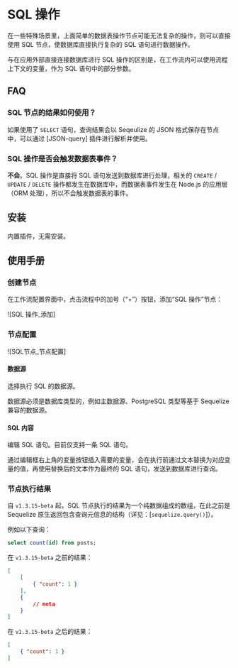 # SQL 操作

在一些特殊场景里，上面简单的数据表操作节点可能无法复杂的操作，则可以直接使用 SQL 节点，使数据库直接执行复杂的 SQL 语句进行数据操作。

与在应用外部直接连接数据库进行 SQL 操作的区别是，在工作流内可以使用流程上下文的变量，作为 SQL 语句中的部分参数。

## FAQ

### SQL 节点的结果如何使用？

如果使用了 `SELECT` 语句，查询结果会以 Seqeulize 的 JSON 格式保存在节点中，可以通过 [JSON-query] 插件进行解析并使用。

### SQL 操作是否会触发数据表事件？

**不会**。SQL 操作是直接将 SQL 语句发送到数据库进行处理，相关的 `CREATE` / `UPDATE` / `DELETE` 操作都发生在数据库中，而数据表事件发生在 Node.js 的应用层（ORM 处理），所以不会触发数据表的事件。

## 安装

内置插件，无需安装。

## 使用手册

### 创建节点

在工作流配置界面中，点击流程中的加号（“+”）按钮，添加“SQL 操作”节点：

![SQL 操作_添加]

### 节点配置

![SQL节点_节点配置]

#### 数据源

选择执行 SQL 的数据源。

数据源必须是数据库类型的，例如主数据源、PostgreSQL 类型等基于 Sequelize 兼容的数据源。

#### SQL 内容

编辑 SQL 语句。目前仅支持一条 SQL 语句。

通过编辑框右上角的变量按钮插入需要的变量，会在执行前通过文本替换为对应变量的值，再使用替换后的文本作为最终的 SQL 语句，发送到数据库进行查询。

### 节点执行结果

自 `v1.3.15-beta` 起，SQL 节点执行的结果为一个纯数据组成的数组，在此之前是 Sequelize 原生返回包含查询元信息的结构（详见：[`sequelize.query()`]）。

例如以下查询：

```sql
select count(id) from posts;
```

在 `v1.3.15-beta` 之前的结果：

```json
[
    [
        { "count": 1 }
    ],
    {
        // meta
    }
]
```

在 `v1.3.15-beta` 之后的结果：

```json
[
    { "count": 1 }
]
```
